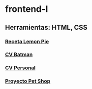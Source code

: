 # frontend-I
## Herramientas: HTML, CSS
### <a href="https://fpicco.github.io/frontend-I/lemonPie">Receta Lemon Pie</a>
### <a href="https://fpicco.github.io/frontend-I/CVBatman">CV Batman</a>
### <a href="https://fpicco.github.io/frontend-I/CVPersonal">CV Personal</a>
### <a href="https://fpicco.github.io/frontend-I/petShop">Proyecto Pet Shop</a>
